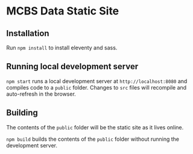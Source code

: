 # MCBS Data Static Site

## Installation

Run `npm install` to install eleventy and sass.

## Running local development server

`npm start` runs a local development server at `http://localhost:8080` and compiles code to a `public` folder. Changes to `src` files will recompile and auto-refresh in the browser.

## Building

The contents of the `public` folder will be the static site as it lives online.

`npm build` builds the contents of the `public` folder without running the development server.

